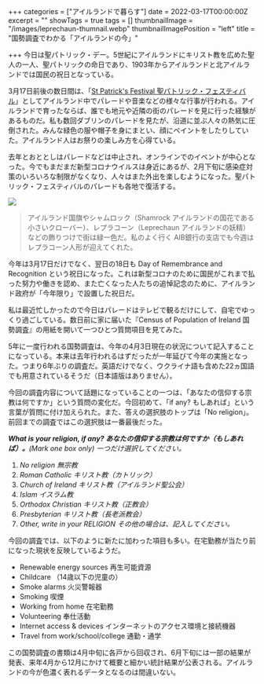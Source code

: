 +++
categories = ["アイルランドで暮らす"]
date = 2022-03-17T00:00:00Z
excerpt = ""
showTags = true
tags = []
thumbnailImage = "/images/leprechaun-thumnail.webp"
thumbnailImagePosition = "left"
title = "国勢調査でわかる「アイルランドの今」"

+++
今日は聖パトリック・デー。5世紀にアイルランドにキリスト教を広めた聖人の一人、聖パトリックの命日であり、1903年からアイルランドと北アイルランドでは国民の祝日となっている。

<!--more-->

3月17日前後の数日間は、「[St Patrick's Festival 聖パトリック・フェスティバル](https://stpatricksfestival.ie/)」としてアイルランド中でパレードや音楽などの様々な行事が行われる。アイルランドで育ったならば、誰でも地元や近隣の街のパレードを見に行った経験があるものだ。私も数回ダブリンのパレードを見たが、沿道に並ぶ人々の熱気に圧倒された。みんな緑色の服や帽子を身にまとい、顔にペイントをしたりしていた。アイルランド人はお祭りの楽しみ方を心得ている。

去年とおととしはパレードなどは中止され、オンラインでのイベントが中心となった。今でもまだまだ新型コロナウイルスは身近にあるが、2月下旬に感染症対策のいろいろな制限がなくなり、人々はまた外出を楽しむようになった。聖パトリック・フェスティバルのパレードも各地で復活する。

![](/images/leprechaun.webp)

> アイルランド国旗やシャムロック（Shamrock アイルランドの国花である小さいクローバー）、レプラコーン（Leprechaun アイルランドの妖精）などの飾りつけで街は緑一色だ。私のよく行く AIB銀行の支店でも今週はレプラコーン人形が迎えてくれた。

今年は3月17日だけでなく、翌日の18日も Day of Remembrance and Recognition という祝日になった。これは新型コロナのために国民がこれまで払った努力や働きを認め、また亡くなった人たちの追悼記念のために、アイルランド政府が「今年限り」で設置した祝日だ。

私は最近忙しかったので今日はパレードはテレビで観るだけにして、自宅でゆっくり過ごしている。数日前に家に届いた『Census of Population of Ireland 国勢調査』の用紙を開いて一つひとつ質問項目を見てみた。

5年に一度行われる国勢調査は、今年の4月3日現在の状況について記入することになっている。本来は去年行われるはずだったが一年延びて今年の実施となった。つまり6年ぶりの調査だ。英語だけでなく、ウクライナ語も含めた22ヵ国語でも用意されているそうだ（日本語版はありません）。

今回の調査内容について話題になっていることの一つは、「あなたの信仰する宗教は何ですか」という質問の変化だ。今回初めて、「if any? もしあれば」という言葉が質問に付け加えられた。また、答えの選択肢のトップは「No religion」。前回までの調査ではこの選択肢は一番最後だった。

**_What is your religion, if any? あなたの信仰する宗教は何ですか（もしあれば）。_**_(Mark one box only) 一つだけ選択してください。_

1. _No religion 無宗教_
2. _Roman Catholic キリスト教（カトリック）_
3. _Church of Ireland キリスト教（アイルランド聖公会）_
4. _Islam イスラム教_
5. _Orthodox Christian キリスト教（正教会）_
6. _Presbyterian キリスト教（長老派教会）_
7. _Other, write in your RELIGION その他の場合は、記入してください。_

今回の調査では、以下のように新たに加わった項目も多い。在宅勤務が当たり前になった現状を反映しているようだ。

* Renewable energy sources 再生可能資源
* Childcare （14歳以下の児童の）
* Smoke alarms 火災警報器
* Smoking 喫煙
* Working from home 在宅勤務
* Volunteering 奉仕活動
* Internet access & devices インターネットのアクセス環境と接続機器
* Travel from work/school/college 通勤・通学

この国勢調査の書類は4月中旬に各戸から回収され、6月下旬には一部の結果が発表、来年4月から12月にかけて概要と細かい統計結果が公表される。アイルランドの今が色濃く表れるデータとなるのは間違いない。